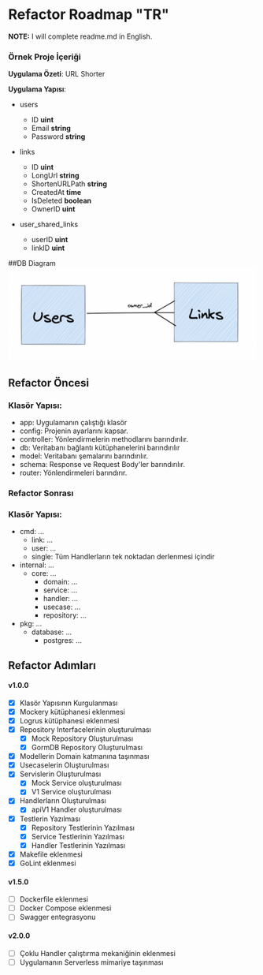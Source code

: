 # Refactor Roadmap "TR"
**NOTE:** I will complete readme.md in English.

### Örnek Proje İçeriği
**Uygulama Özeti**: URL Shorter

**Uygulama Yapısı**: 
- users
  - ID **uint**
  - Email **string**
  - Password **string**


- links
  - ID **uint**
  - LongUrl **string**
  - ShortenURLPath **string**
  - CreatedAt **time**
  - IsDeleted **boolean**
  - OwnerID **uint**


- user_shared_links
  - userID **uint**
  - linkID **uint**

##DB Diagram
![](dbmodel.png)

## Refactor Öncesi
### Klasör Yapısı:
- app: Uygulamanın çalıştığı klasör
- config: Projenin ayarlarını kapsar.
- controller: Yönlendirmelerin methodlarını barındırılır.
- db: Veritabanı bağlantı kütüphanelerini barındırılır
- model: Veritabanı şemalarını barındırılır.
- schema: Response ve Request Body'ler barındırılır.
- router: Yönlendirmeleri barındırır.

### Refactor Sonrası
### Klasör Yapısı:
- cmd: ...
  - link: ...
  - user: ...
  - single: Tüm Handlerların tek noktadan derlenmesi içindir
- internal: ...
  - core: ...
    - domain: ...
    - service: ...
    - handler: ...
    - usecase: ...
    - repository: ...
- pkg: ...
  - database: ...
    - postgres: ...

## Refactor Adımları
#### v1.0.0
- [X] Klasör Yapısının Kurgulanması
- [X] Mockery kütüphanesi eklenmesi
- [X] Logrus kütüphanesi eklenmesi
- [X] Repository Interfacelerinin oluşturulması
  - [X] Mock Repository Oluşturulması
  - [X] GormDB Repository Oluşturulması
- [X] Modellerin Domain katmanına taşınması
- [X] Usecaselerin Oluşturulması
- [X] Servislerin Oluşturulması
  - [X] Mock Service oluşturulması
  - [X] V1 Service oluşturulması
- [X] Handlerların Oluşturulması
  - [X] apiV1 Handler oluşturulması
- [X] Testlerin Yazılması
  - [X] Repository Testlerinin Yazılması
  - [X] Service Testlerinin Yazılması
  - [X] Handler Testlerinin Yazılması
- [X] Makefile eklenmesi
- [X] GoLint eklenmesi
#### v1.5.0
- [ ] Dockerfile eklenmesi
- [ ] Docker Compose eklenmesi
- [ ] Swagger entegrasyonu
#### v2.0.0
- [ ] Çoklu Handler çalıştırma mekaniğinin eklenmesi
- [ ] Uygulamanın Serverless mimariye taşınması